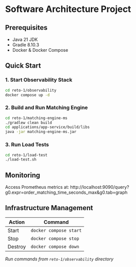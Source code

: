 # Software Architecture Project

## Prerequisites

- Java 21 JDK
- Gradle 8.10.3
- Docker & Docker Compose

## Quick Start

### 1. Start Observability Stack

```bash
cd reto-1/observability
docker compose up -d
```

### 2. Build and Run Matching Engine

```bash
cd reto-1/matching-engine-ms
./gradlew clean build
cd applications/app-service/build/libs
java -jar matching-engine-ms.jar
```

### 3. Run Load Tests

```bash
cd reto-1/load-test
./load-test.sh
```

## Monitoring

Access Prometheus metrics at: http://localhost:9090/query?g0.expr=order_matching_time_seconds_max&g0.tab=graph

## Infrastructure Management

| Action | Command |
|--------|---------|
| Start | `docker compose start` |
| Stop | `docker compose stop` |
| Destroy | `docker compose down` |

*Run commands from `reto-1/observability` directory*